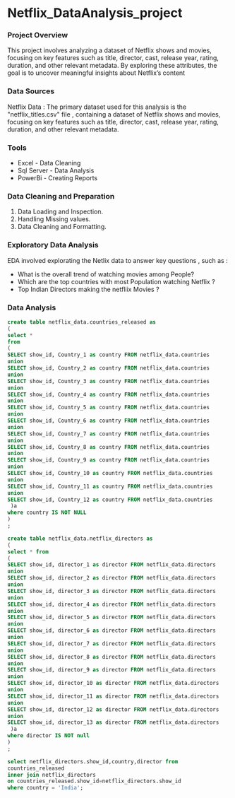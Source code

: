 # Netflix_DataAnalysis_project

### Project Overview
This project involves analyzing a dataset of Netflix shows and movies, focusing on key features such as title, director, cast, release year, rating, duration, and other relevant metadata. By exploring these attributes, the goal is to uncover meaningful insights about Netflix’s content 

### Data Sources
Netflix Data : The primary dataset used for this analysis is the "netflix_titles.csv" file , containing  a dataset of Netflix shows and movies, focusing on key features such as title, director, cast, release year, rating, duration, and other relevant metadata. 

### Tools 
- Excel - Data Cleaning 
- Sql Server - Data Analysis
- PowerBi - Creating Reports

### Data Cleaning and Preparation 
1. Data Loading and Inspection.
2. Handling Missing values.
3. Data Cleaning and Formatting.

### Exploratory Data Analysis 

EDA involved explorating the Netlix data to answer key questions , such as :

- What is the overall trend of watching movies among People?
- Which are the top countries with most Population watching Netflix ?
- Top Indian Directors making the netfliix Movies ?

### Data Analysis 
```sql
create table netflix_data.countries_released as
(
select *
from
(
SELECT show_id, Country_1 as country FROM netflix_data.countries
union 
SELECT show_id, Country_2 as country FROM netflix_data.countries
union 
SELECT show_id, Country_3 as country FROM netflix_data.countries
union 
SELECT show_id, Country_4 as country FROM netflix_data.countries
union 
SELECT show_id, Country_5 as country FROM netflix_data.countries
union 
SELECT show_id, Country_6 as country FROM netflix_data.countries
union 
SELECT show_id, Country_7 as country FROM netflix_data.countries
union 
SELECT show_id, Country_8 as country FROM netflix_data.countries
union 
SELECT show_id, Country_9 as country FROM netflix_data.countries
union 
SELECT show_id, Country_10 as country FROM netflix_data.countries
union 
SELECT show_id, Country_11 as country FROM netflix_data.countries
union
SELECT show_id, Country_12 as country FROM netflix_data.countries
 )a
where country IS NOT NULL
) 
;
```

```sql
create table netflix_data.netflix_directors as
(
select * from
(
SELECT show_id, director_1 as director FROM netflix_data.directors
union 
SELECT show_id, director_2 as director FROM netflix_data.directors
union 
SELECT show_id, director_3 as director FROM netflix_data.directors
union 
SELECT show_id, director_4 as director FROM netflix_data.directors
union 
SELECT show_id, director_5 as director FROM netflix_data.directors
union 
SELECT show_id, director_6 as director FROM netflix_data.directors
union 
SELECT show_id, director_7 as director FROM netflix_data.directors
union 
SELECT show_id, director_8 as director FROM netflix_data.directors
union 
SELECT show_id, director_9 as director FROM netflix_data.directors
union 
SELECT show_id, director_10 as director FROM netflix_data.directors
union 
SELECT show_id, director_11 as director FROM netflix_data.directors
union
SELECT show_id, director_12 as director FROM netflix_data.directors
union
SELECT show_id, director_13 as director FROM netflix_data.directors
 )a
where director IS NOT null
) 
;
```
```sql
select netflix_directors.show_id,country,director from
countries_released
inner join netflix_directors
on countries_released.show_id=netflix_directors.show_id
where country = 'India';
```
